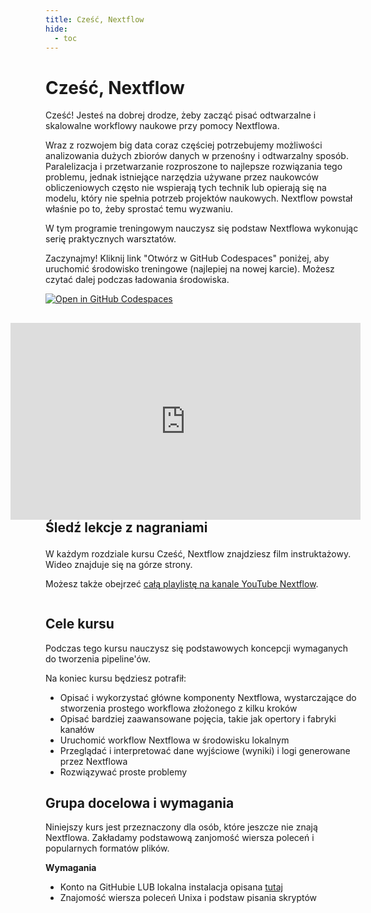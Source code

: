 ```yaml
---
title: Cześć, Nextflow
hide:
  - toc
---
```


# Cześć, Nextflow

Cześć! Jesteś na dobrej drodze, żeby zacząć pisać odtwarzalne i skalowalne workflowy naukowe przy pomocy Nextflowa.

Wraz z rozwojem big data coraz częściej potrzebujemy możliwości analizowania dużych zbiorów danych w przenośny i odtwarzalny sposób. Paralelizacja i przetwarzanie rozproszone to najlepsze rozwiązania tego problemu, jednak istniejące narzędzia używane przez naukowców obliczeniowych często nie wspierają tych technik lub opierają się na modelu, który nie spełnia potrzeb projektów naukowych. Nextflow powstał właśnie po to, żeby sprostać temu wyzwaniu.

W tym programie treningowym nauczysz się podstaw Nextflowa wykonując serię praktycznych warsztatów.

Zaczynajmy! Kliknij link "Otwórz w GitHub Codespaces" poniżej, aby uruchomić środowisko treningowe (najlepiej na nowej karcie). Możesz czytać dalej podczas ładowania środowiska.

[![Open in GitHub Codespaces](https://github.com/codespaces/badge.svg)](https://codespaces.new/nextflow-io/training?quickstart=1&ref=master)

<h2>
  <div style="float:right;">
    <iframe width="560" height="315" src="https://www.youtube.com/embed/videoseries?si=9bz6-59u_0XFmHB0&amp;list=PLPZ8WHdZGxmXiHf8B26oB_fTfoKQdhlik" title="YouTube video player" frameborder="0" allow="accelerometer; autoplay; clipboard-write; encrypted-media; gyroscope; picture-in-picture; web-share" referrerpolicy="strict-origin-when-cross-origin" allowfullscreen></iframe>
  </div>

Śledź lekcje z nagraniami

</h2>

W każdym rozdziale kursu Cześć, Nextflow znajdziesz film instruktażowy. Wideo znajduje się na górze strony.

Możesz także obejrzeć [całą playlistę na kanale YouTube Nextflow](https://www.youtube.com/playlist?list=PLPZ8WHdZGxmXiHf8B26oB_fTfoKQdhlik).

<!-- Clearfix for float -->
<div style="content: ''; clear: both; display: table;"></div>

## Cele kursu

Podczas tego kursu nauczysz się podstawowych koncepcji wymaganych do tworzenia pipeline'ów.

Na koniec kursu będziesz potrafił:

- Opisać i wykorzystać główne komponenty Nextflowa, wystarczające do stworzenia prostego workflowa złożonego z kilku kroków
- Opisać bardziej zaawansowane pojęcia, takie jak opertory i fabryki kanałów
- Uruchomić workflow Nextflowa w środowisku lokalnym
- Przeglądać i interpretować dane wyjściowe (wyniki) i logi generowane przez Nextflowa
- Rozwiązywać proste problemy

## Grupa docelowa i wymagania

Niniejszy kurs jest przeznaczony dla osób, które jeszcze nie znają Nextflowa. Zakładamy podstawową zanjomość wiersza poleceń i popularnych formatów plików.

**Wymagania**

- Konto na GitHubie LUB lokalna instalacja opisana [tutaj](../envsetup/02_local)
- Znajomość wiersza poleceń Unixa i podstaw pisania skryptów
 
